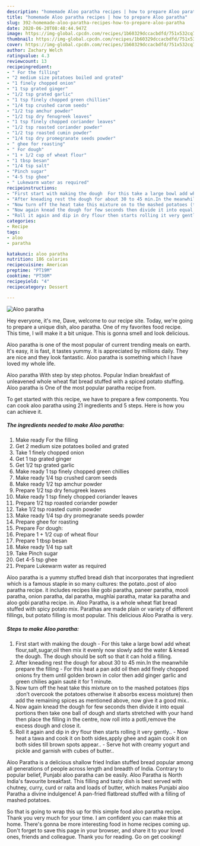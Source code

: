 ```yaml
---
description: "homemade Aloo paratha recipes | how to prepare Aloo paratha"
title: "homemade Aloo paratha recipes | how to prepare Aloo paratha"
slug: 392-homemade-aloo-paratha-recipes-how-to-prepare-aloo-paratha
date: 2020-06-20T08:48:44.947Z
image: https://img-global.cpcdn.com/recipes/1b60329dccacbdfd/751x532cq70/aloo-paratha-recipe-main-photo.jpg
thumbnail: https://img-global.cpcdn.com/recipes/1b60329dccacbdfd/751x532cq70/aloo-paratha-recipe-main-photo.jpg
cover: https://img-global.cpcdn.com/recipes/1b60329dccacbdfd/751x532cq70/aloo-paratha-recipe-main-photo.jpg
author: Zachary Welch
ratingvalue: 4.3
reviewcount: 13
recipeingredient:
- " For the filling"
- "2 medium size potatoes boiled and grated"
- "1 finely chopped onion"
- "1 tsp grated ginger"
- "1/2 tsp grated garlic"
- "1 tsp finely chopped green chillies"
- "1/4 tsp crushed carom seeds"
- "1/2 tsp amchur powder"
- "1/2 tsp dry fenugreek leaves"
- "1 tsp finely chopped coriander leaves"
- "1/2 tsp roasted coriander powder"
- "1/2 tsp roasted cumin powder"
- "1/4 tsp dry promegranate seeds powder"
- " ghee for roasting"
- " For dough"
- "1 + 1/2 cup of wheat flour"
- "1 tbsp besan"
- "1/4 tsp salt"
- "Pinch sugar"
- "4-5 tsp ghee"
- " Lukewarm water as required"
recipeinstructions:
- "First start with making the dough  For this take a large bowl add wheat flour,salt,sugar,oil then mix it evenly now slowly add the water &amp; knead the dough. The dough should be soft so that it can hold a filling."
- "After kneading rest the dough for about 30 to 45 min.In the meanwhile prepare the filling For this heat a pan add oil then add finely chopped onions fry them until golden brown in color then add ginger garlic and green chilies again sauté it for 1 minute."
- "Now turn off the heat take this mixture on to the mashed potatoes (tips :don’t overcook the potatoes otherwise it absorbs excess moisture) then add the remaining spices as mentioned above, now give it a good mix.."
- "Now again knead the dough for few seconds then divide it into equal portions then take one ball of dough and starts stretched with your hand then place the filling in the centre, now roll into a potli,remove the excess dough and close it."
- "Roll it again and dip in dry flour then starts rolling it very gently.. Now heat a tawa and cook it on both sides,apply ghee and again cook it on both sides till brown spots appear.. Serve hot with creamy yogurt and pickle and garnish with cubes of butter.."
categories:
- Recipe
tags:
- aloo
- paratha

katakunci: aloo paratha 
nutrition: 186 calories
recipecuisine: American
preptime: "PT19M"
cooktime: "PT30M"
recipeyield: "4"
recipecategory: Dessert

---
```



![Aloo paratha](https://img-global.cpcdn.com/recipes/1b60329dccacbdfd/751x532cq70/aloo-paratha-recipe-main-photo.jpg)

Hey everyone, it's me, Dave, welcome to our recipe site. Today, we're going to prepare a unique dish, aloo paratha. One of my favorites food recipe. This time, I will make it a bit unique. This is gonna smell and look delicious.

Aloo paratha is one of the most popular of current trending meals on earth. It's easy, it is fast, it tastes yummy. It is appreciated by millions daily. They are nice and they look fantastic. Aloo paratha is something which I have loved my whole life.

Aloo paratha With step by step photos. Popular Indian breakfast of unleavened whole wheat flat bread stuffed with a spiced potato stuffing. Aloo paratha is One of the most popular paratha recipe from.


To get started with this recipe, we have to prepare a few components. You can cook aloo paratha using 21 ingredients and 5 steps. Here is how you can achieve it.

<!--inarticleads1-->

##### The ingredients needed to make Aloo paratha:

1. Make ready  For the filling
1. Get 2 medium size potatoes boiled and grated
1. Take 1 finely chopped onion
1. Get 1 tsp grated ginger
1. Get 1/2 tsp grated garlic
1. Make ready 1 tsp finely chopped green chillies
1. Make ready 1/4 tsp crushed carom seeds
1. Make ready 1/2 tsp amchur powder
1. Prepare 1/2 tsp dry fenugreek leaves
1. Make ready 1 tsp finely chopped coriander leaves
1. Prepare 1/2 tsp roasted coriander powder
1. Take 1/2 tsp roasted cumin powder
1. Make ready 1/4 tsp dry promegranate seeds powder
1. Prepare  ghee for roasting
1. Prepare  For dough:
1. Prepare 1 + 1/2 cup of wheat flour
1. Prepare 1 tbsp besan
1. Make ready 1/4 tsp salt
1. Take Pinch sugar
1. Get 4-5 tsp ghee
1. Prepare  Lukewarm water as required


Aloo paratha is a yummy stuffed bread dish that incorporates that ingredient which is a famous staple in so many cultures: the potato..post of aloo paratha recipe. it includes recipes like gobi paratha, paneer paratha, mooli paratha, onion paratha, dal paratha, mughlai paratha, matar ka paratha and aloo gobi paratha recipe. in. Aloo Paratha, is a whole wheat flat bread stuffed with spicy potato mix. Parathas are made plain or variety of different fillings, but potato filling is most popular. This delicious Aloo Paratha is very. 

<!--inarticleads2-->

##### Steps to make Aloo paratha:

1. First start with making the dough  - For this take a large bowl add wheat flour,salt,sugar,oil then mix it evenly now slowly add the water &amp; knead the dough. The dough should be soft so that it can hold a filling.
1. After kneading rest the dough for about 30 to 45 min.In the meanwhile prepare the filling - For this heat a pan add oil then add finely chopped onions fry them until golden brown in color then add ginger garlic and green chilies again sauté it for 1 minute.
1. Now turn off the heat take this mixture on to the mashed potatoes (tips :don’t overcook the potatoes otherwise it absorbs excess moisture) then add the remaining spices as mentioned above, now give it a good mix..
1. Now again knead the dough for few seconds then divide it into equal portions then take one ball of dough and starts stretched with your hand then place the filling in the centre, now roll into a potli,remove the excess dough and close it.
1. Roll it again and dip in dry flour then starts rolling it very gently.. - Now heat a tawa and cook it on both sides,apply ghee and again cook it on both sides till brown spots appear.. - Serve hot with creamy yogurt and pickle and garnish with cubes of butter..


Aloo Paratha is a delicious shallow fried Indian stuffed bread popular among all generations of people across length and breadth of India. Contrary to popular belief, Punjabi aloo paratha can be easily. Aloo Paratha is North India&#39;s favourite breakfast. This filling and tasty dish is best served with chutney, curry, curd or raita and loads of butter, which makes Punjabi aloo Paratha a divine indulgence! A pan-fried flatbread stuffed with a filling of mashed potatoes. 

So that is going to wrap this up for this simple food aloo paratha recipe. Thank you very much for your time. I am confident you can make this at home. There's gonna be more interesting food in home recipes coming up. Don't forget to save this page in your browser, and share it to your loved ones, friends and colleague. Thank you for reading. Go on get cooking!
